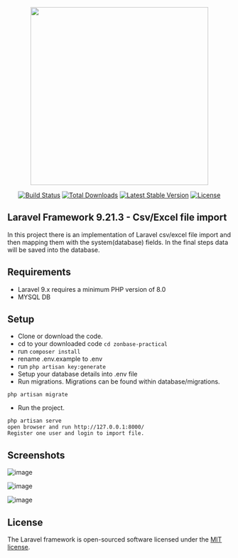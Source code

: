 <p align="center"><a href="https://laravel.com" target="_blank"><img src="https://raw.githubusercontent.com/laravel/art/master/logo-lockup/5%20SVG/2%20CMYK/1%20Full%20Color/laravel-logolockup-cmyk-red.svg" width="400"></a></p>

<p align="center">
<a href="https://travis-ci.org/laravel/framework"><img src="https://travis-ci.org/laravel/framework.svg" alt="Build Status"></a>
<a href="https://packagist.org/packages/laravel/framework"><img src="https://img.shields.io/packagist/dt/laravel/framework" alt="Total Downloads"></a>
<a href="https://packagist.org/packages/laravel/framework"><img src="https://img.shields.io/packagist/v/laravel/framework" alt="Latest Stable Version"></a>
<a href="https://packagist.org/packages/laravel/framework"><img src="https://img.shields.io/packagist/l/laravel/framework" alt="License"></a>
</p>

## Laravel Framework 9.21.3 - Csv/Excel file import

In this project there is an implementation of Laravel csv/excel file import and then mapping them with the system(database) fields. In the final steps data will be saved into the database.

## Requirements

- Laravel 9.x requires a minimum PHP version of 8.0
- MYSQL DB

## Setup

- Clone or download the code.
- cd to your downloaded code ```cd zonbase-practical```
- run ```composer install```
- rename .env.example to .env
- run ```php artisan key:generate```
- Setup your database details into .env file
- Run migrations. Migrations can be found within database/migrations. 
```
php artisan migrate
```
- Run the project.
```
php artisan serve 
open browser and run http://127.0.0.1:8000/
Register one user and login to import file.
```
## Screenshots

![image](https://user-images.githubusercontent.com/6604713/182132702-2e62a787-f3da-442c-a6c0-21e7e3c3eb03.png)

![image](https://user-images.githubusercontent.com/6604713/182132916-f99e956a-b195-4eff-b72b-cc5a34c71ee4.png)

![image](https://user-images.githubusercontent.com/6604713/182133136-a97ef640-95d5-4d01-8eb4-7ffe31188d66.png)



## License

The Laravel framework is open-sourced software licensed under the [MIT license](https://opensource.org/licenses/MIT).

